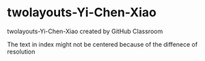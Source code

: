 # twolayouts-Yi-Chen-Xiao
twolayouts-Yi-Chen-Xiao created by GitHub Classroom

The text in index might not be centered because of the diffenece of resolution
